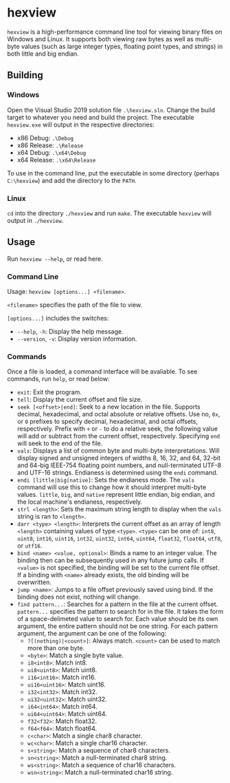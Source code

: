 # hexview

`hexview` is a high-performance command line tool for viewing binary files on Windows and Linux. It supports both viewing raw bytes as well as multi-byte values (such as large integer types, floating point types, and strings) in both little and big endian.

## Building

### Windows

Open the Visual Studio 2019 solution file `.\hexview.sln`. Change the build target to whatever you need and build the project. The executable `hexview.exe` will output in the respective directories:

- x86 Debug: `.\Debug`
- x86 Release: `.\Release`
- x64 Debug: `.\x64\Debug`
- x64 Release: `.\x64\Release`

To use in the command line, put the executable in some directory (perhaps `C:\hexview`) and add the directory to the `PATH`.

### Linux

`cd` into the directory `./hexview` and run `make`. The executable `hexview` will output in `./hexview`.

## Usage

Run `hexview --help`, or read here.

### Command Line

Usage: `hexview [options...] <filename>`.

`<filename>` specifies the path of the file to view.

`[options...]` includes the switches:

- `--help`, `-h`: Display the help message.
- `--version`, `-v`: Display version information.

### Commands

Once a file is loaded, a command interface will be avaliable. To see commands, run `help`, or read below:

- `exit`: Exit the program.
- `tell`: Display the current offset and file size.
- `seek [<offset>|end]`: Seek to a new location in the file. Supports decimal, hexadecimal, and octal absolute or relative offsets. Use no, `0x`, or `0` prefixes to specify decimal, hexadecimal, and octal offsets, respectively. Prefix with `+` or `-` to do a relative seek, the following value will add or subtract from the current offset, respectively. Specifying `end` will seek to the end of the file.
- `vals`: Displays a list of common byte and multi-byte interpretations. Will display signed and unsigned integers of widths 8, 16, 32, and 64, 32-bit and 64-big IEEE-754 floating point numbers, and null-terminated UTF-8 and UTF-16 strings. Endianess is determined using the `endi` command.
- `endi [little|big|native]`: Sets the endianess mode. The `vals` command will use this to change how it should interpret multi-byte values. `little`, `big`, and `native` represent little endian, big endian, and the local machine's endianess, respectively.
- `strl <length>`: Sets the maximum string length to display when the `vals` string is ran to `<length>`.
- `darr <type> <length>`: Interprets the current offset as an array of length `<length>` containing values of type `<type>`. `<type>` can be one of: `int8`, `uint8`, `int16`, `uint16`, `int32`, `uint32`, `int64`, `uint64`, `float32`, `float64`, `utf8`, or `utf16`.
- `bind <name> <value, optional>`: Binds a name to an integer value. The binding then can be subsequently used in any future jump calls. If `<value>` is not specified, the binding will be set to the current file offset. If a binding with `<name>` already exists, the old binding will be overwritten.
- `jump <name>`: Jumps to a file offset previously saved using bind. If the binding does not exist, nothing will change.
- `find pattern...`: Searches for a pattern in the file at the current offset. `pattern...` specifies the pattern to search for in the file. It takes the form of a space-delimeted value to search for. Each value should be its own argument, the entire pattern should not be one string. For each pattern argument, the argument can be one of the following:
	- `?[(nothing)|<count>]`: Always match. `<count>` can be used to match more than one byte.
	- `<byte>`: Match a single byte value.
	- `i8<int8>`: Match int8.
	- `ui8<uint8>`: Match uint8.
	- `i16<int16>`: Match int16.
	- `ui16<uint16>`: Match uint16.
	- `i32<int32>`: Match int32.
	- `ui32<uint32>`: Match uint32.
	- `i64<int64>`: Match int64.
	- `ui64<uint64>`: Match uint64.
	- `f32<f32>`: Match float32.
	- `f64<f64>`: Match float64.
	- `c<char>`: Match a single char8 character.
	- `wc<char>`: Match a single char16 character.
	- `s<string>`: Match a sequence of char8 characters.
	- `sn<string>`: Match a null-terminated char8 string.
	- `ws<string>`: Match a sequence of char16 characters.
	- `wsn<string>`: Match a null-terminated char16 string.